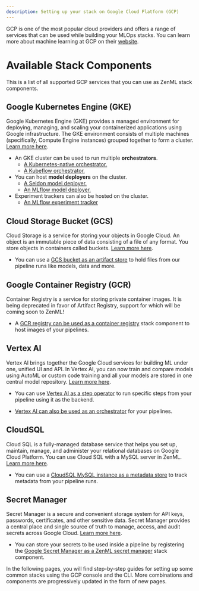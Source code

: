 ```yaml
---
description: Setting up your stack on Google Cloud Platform (GCP)
---
```


GCP is one of the most popular cloud providers and offers a range of services that can be used while building your MLOps stacks. You can learn more about machine learning at GCP on their [website](https://cloud.google.com/solutions/ai).

# Available Stack Components

This is a list of all supported GCP services that you can use as ZenML stack components.
## Google Kubernetes Engine (GKE)

Google Kubernetes Engine (GKE) provides a managed environment for deploying, managing, and scaling your containerized applications using Google infrastructure. The GKE environment consists of multiple machines (specifically, Compute Engine instances) grouped together to form a cluster. [Learn more here](https://cloud.google.com/kubernetes-engine/docs/concepts/kubernetes-engine-overview).


* An GKE cluster can be used to run multiple **orchestrators**.
    * [A Kubernetes-native orchestrator.](../../mlops_stacks/orchestrators/kubernetes.md)
    * [A Kubeflow orchestrator.](../../mlops_stacks/orchestrators/kubeflow.md)
* You can host **model deployers** on the cluster.
    * [A Seldon model deployer.](../../mlops_stacks/model_deployers/seldon.md)
    * [An MLflow model deployer.](../../mlops_stacks/model_deployers/mlflow.md)
* Experiment trackers can also be hosted on the cluster.
    * [An MLflow experiment tracker](../../mlops_stacks/experiment_trackers/mlflow.md)

## Cloud Storage Bucket (GCS)

Cloud Storage is a service for storing your objects in Google Cloud. An object is an immutable piece of data consisting of a file of any format. You store objects in containers called buckets. [Learn more here](https://cloud.google.com/storage/docs/introduction).

* You can use a [GCS bucket as an artifact store](../../mlops_stacks/artifact_stores/gcloud_gcs.md) to hold files from our pipeline runs like models, data and more. 

## Google Container Registry (GCR)

Container Registry is a service for storing private container images. It is being deprecated in favor of Artifact Registry, support for which will be coming soon to ZenML!

* A [GCR registry can be used as a container registry](../../mlops_stacks/container_registries/gcloud.md) stack component to host images of your pipelines. 

## Vertex AI

Vertex AI brings together the Google Cloud services for building ML under one, unified UI and API. In Vertex AI, you can now train and compare models using AutoML or custom code training and all your models are stored in one central model repository. [Learn more here](https://cloud.google.com/vertex-ai).

* You can use [Vertex AI as a step operator](../../mlops_stacks/step_operators/gcloud_vertexai.md) to run specific steps from your pipeline using it as the backend.

* [Vertex AI can also be used as an orchestrator](../../mlops_stacks/orchestrators/gcloud_vertexai.md) for your pipelines.

## CloudSQL

Cloud SQL is a fully-managed database service that helps you set up, maintain, manage, and administer your relational databases on Google Cloud Platform.
You can use Cloud SQL with a MySQL server in ZenML. [Learn more here](https://cloud.google.com/sql/docs).

* You can use a [CloudSQL MySQL instance as a metadata store](../../mlops_stacks/metadata_stores/mysql.md) to track metadata from your pipeline runs.

## Secret Manager

Secret Manager is a secure and convenient storage system for API keys, passwords, certificates, and other sensitive data. Secret Manager provides a central place and single source of truth to manage, access, and audit secrets across Google Cloud. [Learn more here](https://cloud.google.com/secret-manager/docs).

* You can store your secrets to be used inside a pipeline by registering the [Google Secret Manager as a ZenML secret manager](../../mlops_stacks/secrets_managers/gcloud.md) stack component.

In the following pages, you will find step-by-step guides for setting up some common stacks using the GCP console and the CLI. More combinations and components are progressively updated in the form of new pages.
